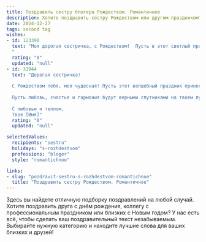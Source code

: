```yaml
---
title: Поздравить сестру блогера Рождеством. Романтичное
description: Хотите поздравить сестру Рождеством или другим праздником? Наш ИИ создаст незабываемое поздравление, а вы обязательно выделитесь среди других.  
date: 2024-12-27
tags: second tag
wishes:
- id: 123390
  text: "Моя дорогая сестричка, с Рождеством!  Пусть в этот светлый праздник в твою жизнь войдёт  волшебство,  а сердце согреется любовью и счастьем.  Пусть твой блогерский путь будет полон вдохновения, ярких идей и  верных читателей, которые разделяют твою светлую душу.  Пусть рождественская звезда укажет тебе путь к самым заветным мечтам, а  ангелы хранят тебя от всего плохого.  Я бесконечно люблю тебя!
  "
  rating: "0"
  updated: "null"
- id: 31944
  text: "Дорогая сестричка!
  
  С Рождеством тебя, моя чудесная! Пусть этот волшебный праздник принесет в твою жизнь свет и радость, как ты приносишь их в сердца своих подписчиков. Желаю, чтобы каждый новый день был полон вдохновения и ярких идей, а твой блог сиял, как звезды на рождественском небе.
  
  Пусть любовь, счастье и гармония будут верными спутниками на твоем пути. Открой свое сердце для чудес и не бойся мечтать – именно в это время сбываются самые заветные желания.
  
  С любовью и теплом,
  Твоя [Имя]"
  rating: "0"
  updated: "null"

selectedValues:
  recipients: "sestru"
  holidays: "s-rozhdestvom"
  professions: "bloger"
  style: "romantichnoe"

links:
- slug: "pozdravit-sestru-s-rozhdestvom-romantichnoe"
  title: "Поздравить сестру Рождеством. Романтичное"
---
```


Здесь вы найдете отличную подборку поздравлений на любой случай.
Хотите поздравить друга с днём рождения, коллегу с профессиональным праздником или близких с Новым годом? У нас есть всё, чтобы сделать ваш поздравительный текст незабываемым. Выбирайте нужную категорию и находите лучшие слова для ваших близких и друзей!

